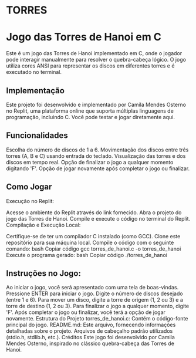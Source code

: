 # TORRES

# Jogo das Torres de Hanoi em C
Este é um jogo das Torres de Hanoi implementado em C, onde o jogador pode interagir manualmente para resolver o quebra-cabeça lógico. O jogo utiliza cores ANSI para representar os discos em diferentes torres e é executado no terminal.

## Implementação
Este projeto foi desenvolvido e implementado por Camila Mendes Osterno no Replit, uma plataforma online que suporta múltiplas linguagens de programação, incluindo C. Você pode testar e jogar diretamente aqui.

## Funcionalidades
Escolha do número de discos de 1 a 6.
Movimentação dos discos entre três torres (A, B e C) usando entrada do teclado.
Visualização das torres e dos discos em tempo real.
Opção de finalizar o jogo a qualquer momento digitando 'F'.
Opção de jogar novamente após completar o jogo ou finalizar.
## Como Jogar
Execução no Replit:

Acesse o ambiente do Replit através do link fornecido.
Abra o projeto do jogo das Torres de Hanoi.
Compile e execute o código no terminal do Replit.
Compilação e Execução Local:

Certifique-se de ter um compilador C instalado (como GCC).
Clone este repositório para sua máquina local.
Compile o código com o seguinte comando:
bash
Copiar código
gcc torres_de_hanoi.c -o torres_de_hanoi
Execute o programa gerado:
bash
Copiar código
./torres_de_hanoi
## Instruções no Jogo:

Ao iniciar o jogo, você será apresentado com uma tela de boas-vindas.
Pressione ENTER para iniciar o jogo.
Digite o número de discos desejado (entre 1 e 6).
Para mover um disco, digite a torre de origem (1, 2 ou 3) e a torre de destino (1, 2 ou 3).
Para finalizar o jogo a qualquer momento, digite 'F'.
Após completar o jogo ou finalizar, você terá a opção de jogar novamente.
Estrutura do Projeto
torres_de_hanoi.c: Contém o código-fonte principal do jogo.
README.md: Este arquivo, fornecendo informações detalhadas sobre o projeto.
Arquivos de cabeçalho padrão utilizados (stdio.h, stdlib.h, etc.).
Créditos
Este jogo foi desenvolvido por Camila Mendes Osterno, inspirado no clássico quebra-cabeça das Torres de Hanoi.
